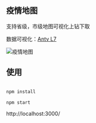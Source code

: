 ## 疫情地图

支持省级，市级地图可视化上钻下取 


数据可视化：[Antv L7 ](https://github.com/antvis/L7)

![疫情地图](https://gw.alipayobjects.com/mdn/rms_855bab/afts/img/A*zGUSS4kJZZEAAAAAAAAAAABkARQnAQ)


## 使用

```bash

npm install

npm start 

```
http://localhost:3000/


